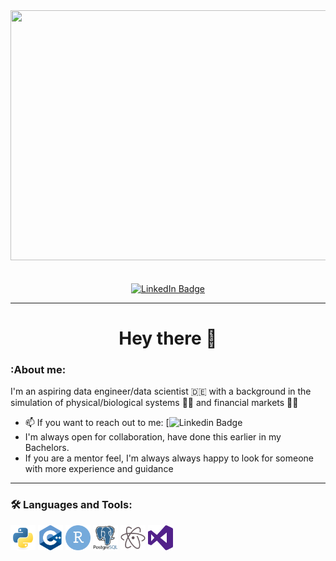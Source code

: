 <div id="header" align="center">
  <img src="https://media.giphy.com/media/qgQUggAC3Pfv687qPC/giphy.gif" height=400 width="800"/>
</div><br>

</br>
<div id="badge" align="center">
  <a href="https://www.linkedin.com/in/leon-siegner-89a4ab2b0/">
    <img src="https://img.shields.io/badge/LinkedIn-blue?style=for-the-badge&logo=linkedin&logoColor=white" alt="LinkedIn Badge"/>
  </a>
</div>

---

<h1 align="center">
  Hey there 👋
</h1>

### :About me: 
I'm an aspiring data engineer/data scientist 🇩🇪 with a background in the simulation of physical/biological systems 👨‍🔬 and financial markets 🧑‍💻
- 📫 If you want to reach out to me: [![Linkedin Badge](https://www.linkedin.com/in/leon-siegner-89a4ab2b0/)
- I'm always open for collaboration, have done this earlier in my Bachelors.
- If you are a mentor feel, I'm always always happy to look for someone with more experience and guidance

---

### 🛠️ Languages and Tools:

<div>
  <img src="https://github.com/devicons/devicon/blob/master/icons/python/python-original.svg" title="Python" alt="Python" width="40" height="40"/>
  <img src="https://github.com/devicons/devicon/blob/master/icons/cplusplus/cplusplus-original.svg" title="cplusplus" alt="cplusplus" width="40" height="40"/>
  <img src="https://github.com/devicons/devicon/blob/master/icons/rstudio/rstudio-original.svg" title="rstudio" alt="rstudio" width="40" height="40"/>
  <img src="https://github.com/devicons/devicon/blob/master/icons/postgresql/postgresql-original-wordmark.svg" title="postgresql" alt="postgresql" width="40" height="40"/>
  <img src="https://github.com/devicons/devicon/blob/master/icons/atom/atom-original.svg" title="atom" title="atom" alt="atom" width="40" height="40"/>
  <img src="https://github.com/devicons/devicon/blob/master/icons/visualstudio/visualstudio-plain.svg" title="vstudio" title="vstudio" alt="vstudio" width="40" height="40"/>
</div>
